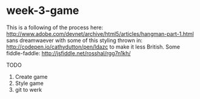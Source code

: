 # week-3-game

This is a following of the process here: http://www.adobe.com/devnet/archive/html5/articles/hangman-part-1.html sans dreamwaever with some of this styling thrown in: http://codepen.io/cathydutton/pen/ldazc to make it less British. Some fiddle-faddle: http://jsfiddle.net/rosshal/rgg7n1kh/

TODO
1. Create game
2. Style game
3. git to werk
